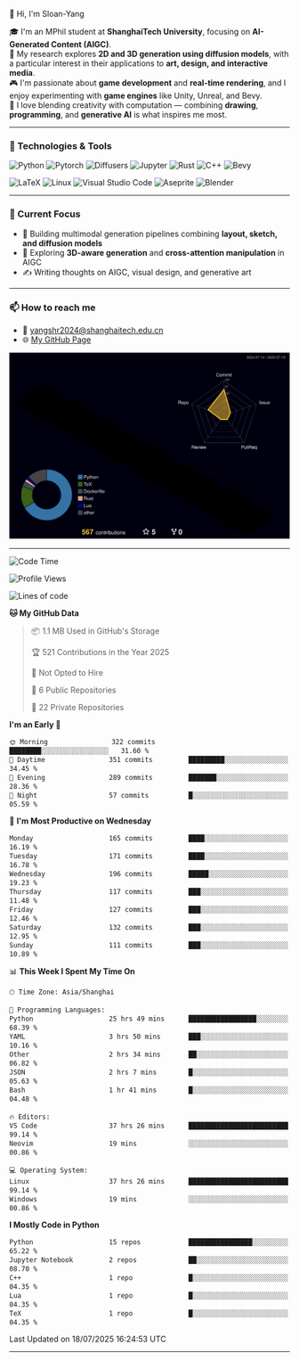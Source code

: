 👋 Hi, I'm Sloan-Yang

🎓 I'm an MPhil student at **ShanghaiTech University**, focusing on **AI-Generated Content (AIGC)**.  
🧠 My research explores **2D and 3D generation using diffusion models**, with a particular interest in their applications to **art, design, and interactive media**.  
🎮 I'm passionate about **game development** and **real-time rendering**, and I enjoy experimenting with **game engines** like Unity, Unreal, and Bevy.  
🎨 I love blending creativity with computation — combining **drawing**, **programming**, and **generative AI** is what inspires me most.

---

### 🧰 Technologies & Tools

![Python](https://img.shields.io/badge/python-%233776AB.svg?style=for-the-badge&logo=python&logoColor=white)
![Pytorch](https://img.shields.io/badge/pytorch-%23EE4C2C.svg?style=for-the-badge&logo=pytorch&logoColor=white)
![Diffusers](https://img.shields.io/badge/diffusers-HuggingFace-yellow?style=for-the-badge&logo=huggingface&logoColor=black)
![Jupyter](https://img.shields.io/badge/Jupyter-%23F37626.svg?style=for-the-badge&logo=Jupyter&logoColor=white)
![Rust](https://img.shields.io/badge/Rust-%23000000.svg?style=for-the-badge&logo=rust&logoColor=white)
![C++](https://img.shields.io/badge/C++-%2300599C.svg?style=for-the-badge&logo=c%2B%2B&logoColor=white)
![Bevy](https://img.shields.io/badge/Bevy-000000.svg?style=for-the-badge&logo=bevy&logoColor=white)

![LaTeX](https://img.shields.io/badge/LaTeX-47A141?style=for-the-badge&logo=latex&logoColor=white)
![Linux](https://img.shields.io/badge/Linux-FCC624?style=for-the-badge&logo=linux&logoColor=black)
![Visual Studio Code](https://img.shields.io/badge/VSCode-0078d7.svg?style=for-the-badge&logo=visual-studio-code&logoColor=white)
![Aseprite](https://img.shields.io/badge/Aseprite-FFFFFF?style=for-the-badge&logo=Aseprite&logoColor=%237D929E)
![Blender](https://img.shields.io/badge/Blender-F5792A?style=for-the-badge&logo=blender&logoColor=white)

---

### 🔭 Current Focus

- 🎨 Building multimodal generation pipelines combining **layout, sketch, and diffusion models**
- 🧪 Exploring **3D-aware generation** and **cross-attention manipulation** in AIGC
- ✍️ Writing thoughts on AIGC, visual design, and generative art

---

### 📫 How to reach me

- 📧 <a href="mailto:yangshr2024@shanghaitech.edu.cn">yangshr2024@shanghaitech.edu.cn</a>
- 🌐 [My GitHub Page](https://sloan-yang.github.io)  



![3D Profile](https://raw.githubusercontent.com/Sloan-Yang/Sloan-Yang/main/profile-3d-contrib/profile-night-rainbow.svg)

---


<!--START_SECTION:waka-->
![Code Time](http://img.shields.io/badge/Code%20Time-380%20hrs%2054%20mins-blue)

![Profile Views](http://img.shields.io/badge/Profile%20Views-4-blue)

![Lines of code](https://img.shields.io/badge/From%20Hello%20World%20I%27ve%20Written-2.1%20million%20lines%20of%20code-blue)

**🐱 My GitHub Data** 

> 📦 1.1 MB Used in GitHub's Storage 
 > 
> 🏆 521 Contributions in the Year 2025
 > 
> 🚫 Not Opted to Hire
 > 
> 📜 6 Public Repositories 
 > 
> 🔑 22 Private Repositories 
 > 
**I'm an Early 🐤** 

```text
🌞 Morning                322 commits         ████████░░░░░░░░░░░░░░░░░   31.60 % 
🌆 Daytime                351 commits         █████████░░░░░░░░░░░░░░░░   34.45 % 
🌃 Evening                289 commits         ███████░░░░░░░░░░░░░░░░░░   28.36 % 
🌙 Night                  57 commits          █░░░░░░░░░░░░░░░░░░░░░░░░   05.59 % 
```
📅 **I'm Most Productive on Wednesday** 

```text
Monday                   165 commits         ████░░░░░░░░░░░░░░░░░░░░░   16.19 % 
Tuesday                  171 commits         ████░░░░░░░░░░░░░░░░░░░░░   16.78 % 
Wednesday                196 commits         █████░░░░░░░░░░░░░░░░░░░░   19.23 % 
Thursday                 117 commits         ███░░░░░░░░░░░░░░░░░░░░░░   11.48 % 
Friday                   127 commits         ███░░░░░░░░░░░░░░░░░░░░░░   12.46 % 
Saturday                 132 commits         ███░░░░░░░░░░░░░░░░░░░░░░   12.95 % 
Sunday                   111 commits         ███░░░░░░░░░░░░░░░░░░░░░░   10.89 % 
```


📊 **This Week I Spent My Time On** 

```text
🕑︎ Time Zone: Asia/Shanghai

💬 Programming Languages: 
Python                   25 hrs 49 mins      █████████████████░░░░░░░░   68.39 % 
YAML                     3 hrs 50 mins       ███░░░░░░░░░░░░░░░░░░░░░░   10.16 % 
Other                    2 hrs 34 mins       ██░░░░░░░░░░░░░░░░░░░░░░░   06.82 % 
JSON                     2 hrs 7 mins        █░░░░░░░░░░░░░░░░░░░░░░░░   05.63 % 
Bash                     1 hr 41 mins        █░░░░░░░░░░░░░░░░░░░░░░░░   04.48 % 

🔥 Editors: 
VS Code                  37 hrs 26 mins      █████████████████████████   99.14 % 
Neovim                   19 mins             ░░░░░░░░░░░░░░░░░░░░░░░░░   00.86 % 

💻 Operating System: 
Linux                    37 hrs 26 mins      █████████████████████████   99.14 % 
Windows                  19 mins             ░░░░░░░░░░░░░░░░░░░░░░░░░   00.86 % 
```

**I Mostly Code in Python** 

```text
Python                   15 repos            ████████████████░░░░░░░░░   65.22 % 
Jupyter Notebook         2 repos             ██░░░░░░░░░░░░░░░░░░░░░░░   08.70 % 
C++                      1 repo              █░░░░░░░░░░░░░░░░░░░░░░░░   04.35 % 
Lua                      1 repo              █░░░░░░░░░░░░░░░░░░░░░░░░   04.35 % 
TeX                      1 repo              █░░░░░░░░░░░░░░░░░░░░░░░░   04.35 % 
```




 Last Updated on 18/07/2025 16:24:53 UTC
<!--END_SECTION:waka-->

---





